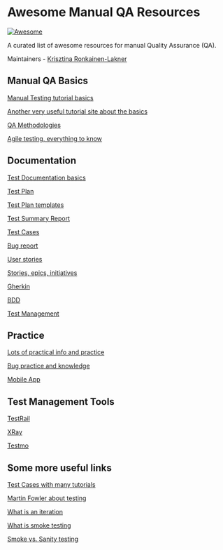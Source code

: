 # Awesome Manual QA Resources 

[![Awesome](https://awesome.re/badge.svg)](https://awesome.re)

A curated list of awesome resources for manual Quality Assurance (QA).

Maintainers - [Krisztina Ronkainen-Lakner](https://github.com/krisztipely)

## Manual QA Basics

[Manual Testing tutorial basics](https://www.browserstack.com/guide/manual-testing-tutorial)

[Another very useful tutorial site about the basics](https://www.guru99.com/manual-testing.html)

[QA Methodologies](https://www.guru99.com/testing-methodology.html)

[Agile testing, everything to know](https://www.guru99.com/agile-testing-course.html)

## Documentation

[Test Documentation basics](https://www.qamadness.com/what-is-test-documentation-and-why-do-we-need-it/)

[Test Plan](https://www.browserstack.com/guide/test-planning)

[Test Plan templates](https://templatelab.com/test-plan/)

[Test Summary Report](https://www.softwaretestingstuff.com/2013/08/test-summary-report.html)

[Test Cases](https://www.coursera.org/articles/how-to-write-test-cases)

[Bug report](https://www.browserstack.com/guide/how-to-write-a-bug-report)

[User stories](https://www.atlassian.com/agile/project-management/user-stories)

[Stories, epics, initiatives](https://www.atlassian.com/agile/project-management/epics-stories-themes)

[Gherkin](https://cucumber.io/docs/gherkin/reference/)

[BDD](https://cucumber.io/docs/bdd/)

[Test Management](https://www.browserstack.com/guide/what-is-test-management)

## Practice

[Lots of practical info and practice](https://demoqa.com/)

[Bug practice and knowledge](https://academybugs.com/)

[Mobile App](https://www.saucedemo.com/)

## Test Management Tools

[TestRail](https://www.testrail.com/)

[XRay](https://www.getxray.app/)

[Testmo](https://www.testmo.com/)

## Some more useful links

[Test Cases with many tutorials](https://www.softwaretestinghelp.com/how-to-write-effective-test-cases-test-cases-procedures-and-definitions/)

[Martin Fowler about testing](https://martinfowler.com/bliki/TestPyramid.html)

[What is an iteration](https://www.agilealliance.org/glossary/iteration/)

[What is smoke testing](https://www.guru99.com/smoke-testing.html)

[Smoke vs. Sanity testing](https://www.guru99.com/smoke-sanity-testing.html)
